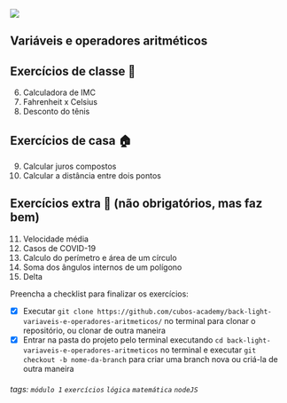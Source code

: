 ![](https://i.imgur.com/xG74tOh.png)

## Variáveis e operadores aritméticos

## Exercícios de classe 🏫

6. Calculadora de IMC
7. Fahrenheit x Celsius
8. Desconto do tênis

## Exercícios de casa 🏠

9. Calcular juros compostos
10. Calcular a distância entre dois pontos

## Exercícios extra 🌟 (não obrigatórios, mas faz bem)

11. Velocidade média
12. Casos de COVID-19
13. Calculo do perímetro e área de um círculo
14. Soma dos ângulos internos de um polígono
15. Delta

Preencha a checklist para finalizar os exercícios:

- [x] Executar `git clone https://github.com/cubos-academy/back-light-variaveis-e-operadores-aritmeticos/` no terminal para clonar o repositório, ou clonar de outra maneira
- [x] Entrar na pasta do projeto pelo terminal executando `cd back-light-variaveis-e-operadores-aritmeticos` no terminal e executar `git checkout -b nome-da-branch` para criar uma branch nova ou criá-la de outra maneira

###### tags: `módulo 1` `exercícios` `lógica` `matemática` `nodeJS`
